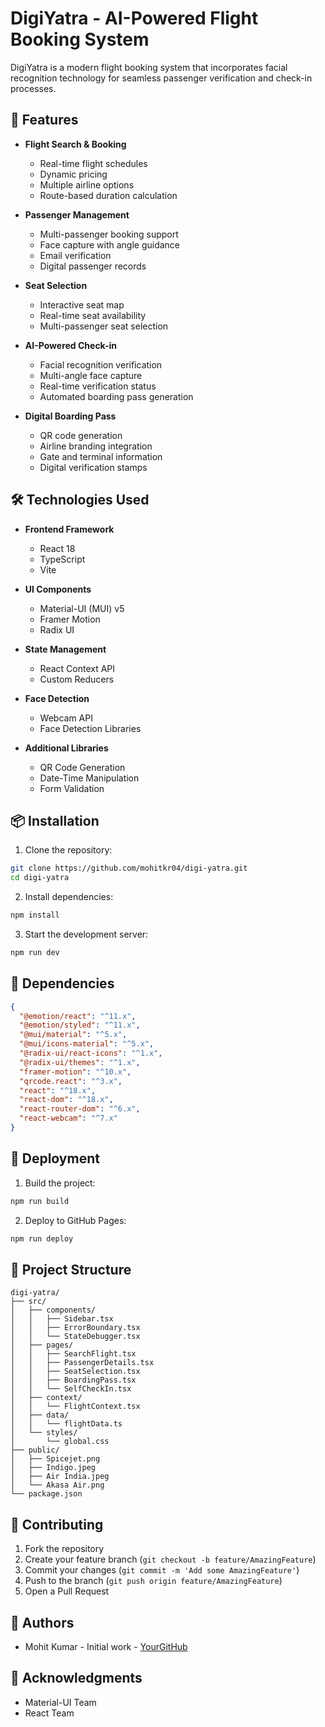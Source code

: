 # DigiYatra - AI-Powered Flight Booking System

DigiYatra is a modern flight booking system that incorporates facial recognition technology for seamless passenger verification and check-in processes.

## 🌟 Features

- **Flight Search & Booking**
  - Real-time flight schedules
  - Dynamic pricing
  - Multiple airline options
  - Route-based duration calculation

- **Passenger Management**
  - Multi-passenger booking support
  - Face capture with angle guidance
  - Email verification
  - Digital passenger records

- **Seat Selection**
  - Interactive seat map
  - Real-time seat availability
  - Multi-passenger seat selection

- **AI-Powered Check-in**
  - Facial recognition verification
  - Multi-angle face capture
  - Real-time verification status
  - Automated boarding pass generation

- **Digital Boarding Pass**
  - QR code generation
  - Airline branding integration
  - Gate and terminal information
  - Digital verification stamps

## 🛠️ Technologies Used

- **Frontend Framework**
  - React 18
  - TypeScript
  - Vite

- **UI Components**
  - Material-UI (MUI) v5
  - Framer Motion
  - Radix UI

- **State Management**
  - React Context API
  - Custom Reducers

- **Face Detection**
  - Webcam API
  - Face Detection Libraries

- **Additional Libraries**
  - QR Code Generation
  - Date-Time Manipulation
  - Form Validation

## 📦 Installation

1. Clone the repository:
```bash
git clone https://github.com/mohitkr04/digi-yatra.git
cd digi-yatra
```

2. Install dependencies:
```bash
npm install
```

3. Start the development server:
```bash
npm run dev
```

## 🔧 Dependencies

```json
{
  "@emotion/react": "^11.x",
  "@emotion/styled": "^11.x",
  "@mui/material": "^5.x",
  "@mui/icons-material": "^5.x",
  "@radix-ui/react-icons": "^1.x",
  "@radix-ui/themes": "^1.x",
  "framer-motion": "^10.x",
  "qrcode.react": "^3.x",
  "react": "^18.x",
  "react-dom": "^18.x",
  "react-router-dom": "^6.x",
  "react-webcam": "^7.x"
}
```

## 🚀 Deployment

1. Build the project:
```bash
npm run build
```

2. Deploy to GitHub Pages:
```bash
npm run deploy
```

## 📁 Project Structure

```
digi-yatra/
├── src/
│   ├── components/
│   │   ├── Sidebar.tsx
│   │   ├── ErrorBoundary.tsx
│   │   └── StateDebugger.tsx
│   ├── pages/
│   │   ├── SearchFlight.tsx
│   │   ├── PassengerDetails.tsx
│   │   ├── SeatSelection.tsx
│   │   ├── BoardingPass.tsx
│   │   └── SelfCheckIn.tsx
│   ├── context/
│   │   └── FlightContext.tsx
│   ├── data/
│   │   └── flightData.ts
│   └── styles/
│       └── global.css
├── public/
│   ├── Spicejet.png
│   ├── Indigo.jpeg
│   ├── Air India.jpeg
│   └── Akasa Air.png
└── package.json
```


## 🤝 Contributing

1. Fork the repository
2. Create your feature branch (`git checkout -b feature/AmazingFeature`)
3. Commit your changes (`git commit -m 'Add some AmazingFeature'`)
4. Push to the branch (`git push origin feature/AmazingFeature`)
5. Open a Pull Request


## 👥 Authors

- Mohit Kumar - Initial work - [YourGitHub](https://github.com/mohitkr04)

## 🙏 Acknowledgments

- Material-UI Team
- React Team
